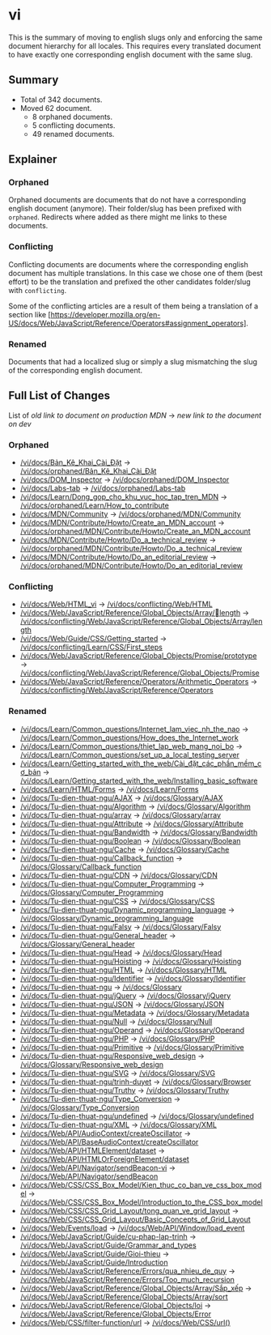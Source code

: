 # vi

This is the summary of moving to english slugs only and enforcing the same
document hierarchy for all locales. This requires every translated document to
have exactly one corresponding english document with the same slug.

## Summary

* Total of 342 documents.
* Moved 62 document.
  * 8 orphaned documents.
  * 5 conflicting documents.
  * 49 renamed documents.

## Explainer

### Orphaned

Orphaned documents are documents that do not have a corresponding english
document (anymore). Their folder/slug has been prefixed with `orphaned`.
Redirects where added as there might me links to these documents.

### Conflicting

Conflicting documents are documents where the corresponding english document has
multiple translations. In this case we chose one of them (best effort) to be the
translation and prefixed the other candidates folder/slug with `conflicting`.

Some of the conflicting articles are a result of them being a translation of a
section like
[https://developer.mozilla.org/en-US/docs/Web/JavaScript/Reference/Operators#assignment_operators].

### Renamed

Documents that had a localized slug or simply a slug mismatching the slug of the
corresponding english document.

## Full List of Changes

List of _old link to document on production MDN_
→ _new link to the document on dev_

### Orphaned

* [/vi/docs/Bản_Kê_Khai_Cài_Đặt](https://developer.mozilla.org/vi/docs/Bản_Kê_Khai_Cài_Đặt) → [/vi/docs/orphaned/Bản_Kê_Khai_Cài_Đặt](https://unslugged.content.dev.mdn.mozit.cloud/vi/docs/orphaned/Bản_Kê_Khai_Cài_Đặt)
* [/vi/docs/DOM_Inspector](https://developer.mozilla.org/vi/docs/DOM_Inspector) → [/vi/docs/orphaned/DOM_Inspector](https://unslugged.content.dev.mdn.mozit.cloud/vi/docs/orphaned/DOM_Inspector)
* [/vi/docs/Labs-tab](https://developer.mozilla.org/vi/docs/Labs-tab) → [/vi/docs/orphaned/Labs-tab](https://unslugged.content.dev.mdn.mozit.cloud/vi/docs/orphaned/Labs-tab)
* [/vi/docs/Learn/Dong_gop_cho_khu_vuc_hoc_tap_tren_MDN](https://developer.mozilla.org/vi/docs/Learn/Dong_gop_cho_khu_vuc_hoc_tap_tren_MDN) → [/vi/docs/orphaned/Learn/How_to_contribute](https://unslugged.content.dev.mdn.mozit.cloud/vi/docs/orphaned/Learn/How_to_contribute)
* [/vi/docs/MDN/Community](https://developer.mozilla.org/vi/docs/MDN/Community) → [/vi/docs/orphaned/MDN/Community](https://unslugged.content.dev.mdn.mozit.cloud/vi/docs/orphaned/MDN/Community)
* [/vi/docs/MDN/Contribute/Howto/Create_an_MDN_account](https://developer.mozilla.org/vi/docs/MDN/Contribute/Howto/Create_an_MDN_account) → [/vi/docs/orphaned/MDN/Contribute/Howto/Create_an_MDN_account](https://unslugged.content.dev.mdn.mozit.cloud/vi/docs/orphaned/MDN/Contribute/Howto/Create_an_MDN_account)
* [/vi/docs/MDN/Contribute/Howto/Do_a_technical_review](https://developer.mozilla.org/vi/docs/MDN/Contribute/Howto/Do_a_technical_review) → [/vi/docs/orphaned/MDN/Contribute/Howto/Do_a_technical_review](https://unslugged.content.dev.mdn.mozit.cloud/vi/docs/orphaned/MDN/Contribute/Howto/Do_a_technical_review)
* [/vi/docs/MDN/Contribute/Howto/Do_an_editorial_review](https://developer.mozilla.org/vi/docs/MDN/Contribute/Howto/Do_an_editorial_review) → [/vi/docs/orphaned/MDN/Contribute/Howto/Do_an_editorial_review](https://unslugged.content.dev.mdn.mozit.cloud/vi/docs/orphaned/MDN/Contribute/Howto/Do_an_editorial_review)

### Conflicting
* [/vi/docs/Web/HTML_vi](https://developer.mozilla.org/vi/docs/Web/HTML_vi) → [/vi/docs/conflicting/Web/HTML](https://unslugged.content.dev.mdn.mozit.cloud/vi/docs/conflicting/Web/HTML)
* [/vi/docs/Web/JavaScript/Reference/Global_Objects/Array/length](https://developer.mozilla.org/vi/docs/Web/JavaScript/Reference/Global_Objects/Array/length) → [/vi/docs/conflicting/Web/JavaScript/Reference/Global_Objects/Array/length](https://unslugged.content.dev.mdn.mozit.cloud/vi/docs/conflicting/Web/JavaScript/Reference/Global_Objects/Array/length)
* [/vi/docs/Web/Guide/CSS/Getting_started](https://developer.mozilla.org/vi/docs/Web/Guide/CSS/Getting_started) → [/vi/docs/conflicting/Learn/CSS/First_steps](https://unslugged.content.dev.mdn.mozit.cloud/vi/docs/conflicting/Learn/CSS/First_steps)
* [/vi/docs/Web/JavaScript/Reference/Global_Objects/Promise/prototype](https://developer.mozilla.org/vi/docs/Web/JavaScript/Reference/Global_Objects/Promise/prototype) → [/vi/docs/conflicting/Web/JavaScript/Reference/Global_Objects/Promise](https://unslugged.content.dev.mdn.mozit.cloud/vi/docs/conflicting/Web/JavaScript/Reference/Global_Objects/Promise)
* [/vi/docs/Web/JavaScript/Reference/Operators/Arithmetic_Operators](https://developer.mozilla.org/vi/docs/Web/JavaScript/Reference/Operators/Arithmetic_Operators) → [/vi/docs/conflicting/Web/JavaScript/Reference/Operators](https://unslugged.content.dev.mdn.mozit.cloud/vi/docs/conflicting/Web/JavaScript/Reference/Operators)

### Renamed
* [/vi/docs/Learn/Common_questions/Internet_lam_viec_nh_the_nao](https://developer.mozilla.org/vi/docs/Learn/Common_questions/Internet_lam_viec_nh_the_nao) → [/vi/docs/Learn/Common_questions/How_does_the_Internet_work](https://unslugged.content.dev.mdn.mozit.cloud/vi/docs/Learn/Common_questions/How_does_the_Internet_work)
* [/vi/docs/Learn/Common_questions/thiet_lap_web_mang_noi_bo](https://developer.mozilla.org/vi/docs/Learn/Common_questions/thiet_lap_web_mang_noi_bo) → [/vi/docs/Learn/Common_questions/set_up_a_local_testing_server](https://unslugged.content.dev.mdn.mozit.cloud/vi/docs/Learn/Common_questions/set_up_a_local_testing_server)
* [/vi/docs/Learn/Getting_started_with_the_web/Cài_đặt_các_phần_mềm_cơ_bản](https://developer.mozilla.org/vi/docs/Learn/Getting_started_with_the_web/Cài_đặt_các_phần_mềm_cơ_bản) → [/vi/docs/Learn/Getting_started_with_the_web/Installing_basic_software](https://unslugged.content.dev.mdn.mozit.cloud/vi/docs/Learn/Getting_started_with_the_web/Installing_basic_software)
* [/vi/docs/Learn/HTML/Forms](https://developer.mozilla.org/vi/docs/Learn/HTML/Forms) → [/vi/docs/Learn/Forms](https://unslugged.content.dev.mdn.mozit.cloud/vi/docs/Learn/Forms)
* [/vi/docs/Tu-dien-thuat-ngu/AJAX](https://developer.mozilla.org/vi/docs/Tu-dien-thuat-ngu/AJAX) → [/vi/docs/Glossary/AJAX](https://unslugged.content.dev.mdn.mozit.cloud/vi/docs/Glossary/AJAX)
* [/vi/docs/Tu-dien-thuat-ngu/Algorithm](https://developer.mozilla.org/vi/docs/Tu-dien-thuat-ngu/Algorithm) → [/vi/docs/Glossary/Algorithm](https://unslugged.content.dev.mdn.mozit.cloud/vi/docs/Glossary/Algorithm)
* [/vi/docs/Tu-dien-thuat-ngu/array](https://developer.mozilla.org/vi/docs/Tu-dien-thuat-ngu/array) → [/vi/docs/Glossary/array](https://unslugged.content.dev.mdn.mozit.cloud/vi/docs/Glossary/array)
* [/vi/docs/Tu-dien-thuat-ngu/Attribute](https://developer.mozilla.org/vi/docs/Tu-dien-thuat-ngu/Attribute) → [/vi/docs/Glossary/Attribute](https://unslugged.content.dev.mdn.mozit.cloud/vi/docs/Glossary/Attribute)
* [/vi/docs/Tu-dien-thuat-ngu/Bandwidth](https://developer.mozilla.org/vi/docs/Tu-dien-thuat-ngu/Bandwidth) → [/vi/docs/Glossary/Bandwidth](https://unslugged.content.dev.mdn.mozit.cloud/vi/docs/Glossary/Bandwidth)
* [/vi/docs/Tu-dien-thuat-ngu/Boolean](https://developer.mozilla.org/vi/docs/Tu-dien-thuat-ngu/Boolean) → [/vi/docs/Glossary/Boolean](https://unslugged.content.dev.mdn.mozit.cloud/vi/docs/Glossary/Boolean)
* [/vi/docs/Tu-dien-thuat-ngu/Cache](https://developer.mozilla.org/vi/docs/Tu-dien-thuat-ngu/Cache) → [/vi/docs/Glossary/Cache](https://unslugged.content.dev.mdn.mozit.cloud/vi/docs/Glossary/Cache)
* [/vi/docs/Tu-dien-thuat-ngu/Callback_function](https://developer.mozilla.org/vi/docs/Tu-dien-thuat-ngu/Callback_function) → [/vi/docs/Glossary/Callback_function](https://unslugged.content.dev.mdn.mozit.cloud/vi/docs/Glossary/Callback_function)
* [/vi/docs/Tu-dien-thuat-ngu/CDN](https://developer.mozilla.org/vi/docs/Tu-dien-thuat-ngu/CDN) → [/vi/docs/Glossary/CDN](https://unslugged.content.dev.mdn.mozit.cloud/vi/docs/Glossary/CDN)
* [/vi/docs/Tu-dien-thuat-ngu/Computer_Programming](https://developer.mozilla.org/vi/docs/Tu-dien-thuat-ngu/Computer_Programming) → [/vi/docs/Glossary/Computer_Programming](https://unslugged.content.dev.mdn.mozit.cloud/vi/docs/Glossary/Computer_Programming)
* [/vi/docs/Tu-dien-thuat-ngu/CSS](https://developer.mozilla.org/vi/docs/Tu-dien-thuat-ngu/CSS) → [/vi/docs/Glossary/CSS](https://unslugged.content.dev.mdn.mozit.cloud/vi/docs/Glossary/CSS)
* [/vi/docs/Tu-dien-thuat-ngu/Dynamic_programming_language](https://developer.mozilla.org/vi/docs/Tu-dien-thuat-ngu/Dynamic_programming_language) → [/vi/docs/Glossary/Dynamic_programming_language](https://unslugged.content.dev.mdn.mozit.cloud/vi/docs/Glossary/Dynamic_programming_language)
* [/vi/docs/Tu-dien-thuat-ngu/Falsy](https://developer.mozilla.org/vi/docs/Tu-dien-thuat-ngu/Falsy) → [/vi/docs/Glossary/Falsy](https://unslugged.content.dev.mdn.mozit.cloud/vi/docs/Glossary/Falsy)
* [/vi/docs/Tu-dien-thuat-ngu/General_header](https://developer.mozilla.org/vi/docs/Tu-dien-thuat-ngu/General_header) → [/vi/docs/Glossary/General_header](https://unslugged.content.dev.mdn.mozit.cloud/vi/docs/Glossary/General_header)
* [/vi/docs/Tu-dien-thuat-ngu/Head](https://developer.mozilla.org/vi/docs/Tu-dien-thuat-ngu/Head) → [/vi/docs/Glossary/Head](https://unslugged.content.dev.mdn.mozit.cloud/vi/docs/Glossary/Head)
* [/vi/docs/Tu-dien-thuat-ngu/Hoisting](https://developer.mozilla.org/vi/docs/Tu-dien-thuat-ngu/Hoisting) → [/vi/docs/Glossary/Hoisting](https://unslugged.content.dev.mdn.mozit.cloud/vi/docs/Glossary/Hoisting)
* [/vi/docs/Tu-dien-thuat-ngu/HTML](https://developer.mozilla.org/vi/docs/Tu-dien-thuat-ngu/HTML) → [/vi/docs/Glossary/HTML](https://unslugged.content.dev.mdn.mozit.cloud/vi/docs/Glossary/HTML)
* [/vi/docs/Tu-dien-thuat-ngu/Identifier](https://developer.mozilla.org/vi/docs/Tu-dien-thuat-ngu/Identifier) → [/vi/docs/Glossary/Identifier](https://unslugged.content.dev.mdn.mozit.cloud/vi/docs/Glossary/Identifier)
* [/vi/docs/Tu-dien-thuat-ngu](https://developer.mozilla.org/vi/docs/Tu-dien-thuat-ngu) → [/vi/docs/Glossary](https://unslugged.content.dev.mdn.mozit.cloud/vi/docs/Glossary)
* [/vi/docs/Tu-dien-thuat-ngu/jQuery](https://developer.mozilla.org/vi/docs/Tu-dien-thuat-ngu/jQuery) → [/vi/docs/Glossary/jQuery](https://unslugged.content.dev.mdn.mozit.cloud/vi/docs/Glossary/jQuery)
* [/vi/docs/Tu-dien-thuat-ngu/JSON](https://developer.mozilla.org/vi/docs/Tu-dien-thuat-ngu/JSON) → [/vi/docs/Glossary/JSON](https://unslugged.content.dev.mdn.mozit.cloud/vi/docs/Glossary/JSON)
* [/vi/docs/Tu-dien-thuat-ngu/Metadata](https://developer.mozilla.org/vi/docs/Tu-dien-thuat-ngu/Metadata) → [/vi/docs/Glossary/Metadata](https://unslugged.content.dev.mdn.mozit.cloud/vi/docs/Glossary/Metadata)
* [/vi/docs/Tu-dien-thuat-ngu/Null](https://developer.mozilla.org/vi/docs/Tu-dien-thuat-ngu/Null) → [/vi/docs/Glossary/Null](https://unslugged.content.dev.mdn.mozit.cloud/vi/docs/Glossary/Null)
* [/vi/docs/Tu-dien-thuat-ngu/Operand](https://developer.mozilla.org/vi/docs/Tu-dien-thuat-ngu/Operand) → [/vi/docs/Glossary/Operand](https://unslugged.content.dev.mdn.mozit.cloud/vi/docs/Glossary/Operand)
* [/vi/docs/Tu-dien-thuat-ngu/PHP](https://developer.mozilla.org/vi/docs/Tu-dien-thuat-ngu/PHP) → [/vi/docs/Glossary/PHP](https://unslugged.content.dev.mdn.mozit.cloud/vi/docs/Glossary/PHP)
* [/vi/docs/Tu-dien-thuat-ngu/Primitive](https://developer.mozilla.org/vi/docs/Tu-dien-thuat-ngu/Primitive) → [/vi/docs/Glossary/Primitive](https://unslugged.content.dev.mdn.mozit.cloud/vi/docs/Glossary/Primitive)
* [/vi/docs/Tu-dien-thuat-ngu/Responsive_web_design](https://developer.mozilla.org/vi/docs/Tu-dien-thuat-ngu/Responsive_web_design) → [/vi/docs/Glossary/Responsive_web_design](https://unslugged.content.dev.mdn.mozit.cloud/vi/docs/Glossary/Responsive_web_design)
* [/vi/docs/Tu-dien-thuat-ngu/SVG](https://developer.mozilla.org/vi/docs/Tu-dien-thuat-ngu/SVG) → [/vi/docs/Glossary/SVG](https://unslugged.content.dev.mdn.mozit.cloud/vi/docs/Glossary/SVG)
* [/vi/docs/Tu-dien-thuat-ngu/trinh-duyet](https://developer.mozilla.org/vi/docs/Tu-dien-thuat-ngu/trinh-duyet) → [/vi/docs/Glossary/Browser](https://unslugged.content.dev.mdn.mozit.cloud/vi/docs/Glossary/Browser)
* [/vi/docs/Tu-dien-thuat-ngu/Truthy](https://developer.mozilla.org/vi/docs/Tu-dien-thuat-ngu/Truthy) → [/vi/docs/Glossary/Truthy](https://unslugged.content.dev.mdn.mozit.cloud/vi/docs/Glossary/Truthy)
* [/vi/docs/Tu-dien-thuat-ngu/Type_Conversion](https://developer.mozilla.org/vi/docs/Tu-dien-thuat-ngu/Type_Conversion) → [/vi/docs/Glossary/Type_Conversion](https://unslugged.content.dev.mdn.mozit.cloud/vi/docs/Glossary/Type_Conversion)
* [/vi/docs/Tu-dien-thuat-ngu/undefined](https://developer.mozilla.org/vi/docs/Tu-dien-thuat-ngu/undefined) → [/vi/docs/Glossary/undefined](https://unslugged.content.dev.mdn.mozit.cloud/vi/docs/Glossary/undefined)
* [/vi/docs/Tu-dien-thuat-ngu/XML](https://developer.mozilla.org/vi/docs/Tu-dien-thuat-ngu/XML) → [/vi/docs/Glossary/XML](https://unslugged.content.dev.mdn.mozit.cloud/vi/docs/Glossary/XML)
* [/vi/docs/Web/API/AudioContext/createOscillator](https://developer.mozilla.org/vi/docs/Web/API/AudioContext/createOscillator) → [/vi/docs/Web/API/BaseAudioContext/createOscillator](https://unslugged.content.dev.mdn.mozit.cloud/vi/docs/Web/API/BaseAudioContext/createOscillator)
* [/vi/docs/Web/API/HTMLElement/dataset](https://developer.mozilla.org/vi/docs/Web/API/HTMLElement/dataset) → [/vi/docs/Web/API/HTMLOrForeignElement/dataset](https://unslugged.content.dev.mdn.mozit.cloud/vi/docs/Web/API/HTMLOrForeignElement/dataset)
* [/vi/docs/Web/API/Navigator/sendBeacon-vi](https://developer.mozilla.org/vi/docs/Web/API/Navigator/sendBeacon-vi) → [/vi/docs/Web/API/Navigator/sendBeacon](https://unslugged.content.dev.mdn.mozit.cloud/vi/docs/Web/API/Navigator/sendBeacon)
* [/vi/docs/Web/CSS/CSS_Box_Model/Kien_thuc_co_ban_ve_css_box_model](https://developer.mozilla.org/vi/docs/Web/CSS/CSS_Box_Model/Kien_thuc_co_ban_ve_css_box_model) → [/vi/docs/Web/CSS/CSS_Box_Model/Introduction_to_the_CSS_box_model](https://unslugged.content.dev.mdn.mozit.cloud/vi/docs/Web/CSS/CSS_Box_Model/Introduction_to_the_CSS_box_model)
* [/vi/docs/Web/CSS/CSS_Grid_Layout/tong_quan_ve_grid_layout](https://developer.mozilla.org/vi/docs/Web/CSS/CSS_Grid_Layout/tong_quan_ve_grid_layout) → [/vi/docs/Web/CSS/CSS_Grid_Layout/Basic_Concepts_of_Grid_Layout](https://unslugged.content.dev.mdn.mozit.cloud/vi/docs/Web/CSS/CSS_Grid_Layout/Basic_Concepts_of_Grid_Layout)
* [/vi/docs/Web/Events/load](https://developer.mozilla.org/vi/docs/Web/Events/load) → [/vi/docs/Web/API/Window/load_event](https://unslugged.content.dev.mdn.mozit.cloud/vi/docs/Web/API/Window/load_event)
* [/vi/docs/Web/JavaScript/Guide/cu-phap-lap-trinh](https://developer.mozilla.org/vi/docs/Web/JavaScript/Guide/cu-phap-lap-trinh) → [/vi/docs/Web/JavaScript/Guide/Grammar_and_types](https://unslugged.content.dev.mdn.mozit.cloud/vi/docs/Web/JavaScript/Guide/Grammar_and_types)
* [/vi/docs/Web/JavaScript/Guide/Gioi-thieu](https://developer.mozilla.org/vi/docs/Web/JavaScript/Guide/Gioi-thieu) → [/vi/docs/Web/JavaScript/Guide/Introduction](https://unslugged.content.dev.mdn.mozit.cloud/vi/docs/Web/JavaScript/Guide/Introduction)
* [/vi/docs/Web/JavaScript/Reference/Errors/qua_nhieu_de_quy](https://developer.mozilla.org/vi/docs/Web/JavaScript/Reference/Errors/qua_nhieu_de_quy) → [/vi/docs/Web/JavaScript/Reference/Errors/Too_much_recursion](https://unslugged.content.dev.mdn.mozit.cloud/vi/docs/Web/JavaScript/Reference/Errors/Too_much_recursion)
* [/vi/docs/Web/JavaScript/Reference/Global_Objects/Array/Sắp_xếp](https://developer.mozilla.org/vi/docs/Web/JavaScript/Reference/Global_Objects/Array/Sắp_xếp) → [/vi/docs/Web/JavaScript/Reference/Global_Objects/Array/sort](https://unslugged.content.dev.mdn.mozit.cloud/vi/docs/Web/JavaScript/Reference/Global_Objects/Array/sort)
* [/vi/docs/Web/JavaScript/Reference/Global_Objects/loi](https://developer.mozilla.org/vi/docs/Web/JavaScript/Reference/Global_Objects/loi) → [/vi/docs/Web/JavaScript/Reference/Global_Objects/Error](https://unslugged.content.dev.mdn.mozit.cloud/vi/docs/Web/JavaScript/Reference/Global_Objects/Error)
* [/vi/docs/Web/CSS/filter-function/url](https://developer.mozilla.org/vi/docs/Web/CSS/filter-function/url) → [/vi/docs/Web/CSS/url()](https://unslugged.content.dev.mdn.mozit.cloud/vi/docs/Web/CSS/url())
